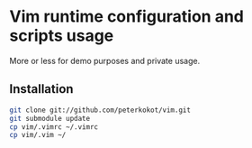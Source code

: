 Vim runtime configuration and scripts usage
===========================================

More or less for demo purposes and private usage.

Installation
------------

```bash
git clone git://github.com/peterkokot/vim.git
git submodule update
cp vim/.vimrc ~/.vimrc
cp vim/.vim ~/
```

